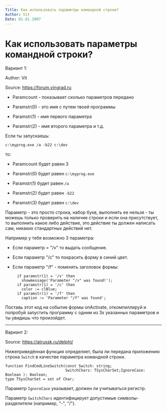 ```yaml
---
Title: Как использовать параметры командной строки?
Author: Vit
Date: 01.01.2007
---
```



Как использовать параметры командной строки?
=============================================

Вариант 1:

Author: Vit

Source: <https://forum.vingrad.ru>

- Paramcount - показывает сколько параметров передано

- Paramstr(0) - это имя с путем твоей программы

- Paramstr(1) - имя первого параметра

- Paramstr(2) - имя второго параметра и т.д.

Если ты запускаешь:

    с:\myprog.exe /a -b22 c:\dev

то:

- Paramcount будет равен 3

- Paramstr(0) будет равен `с:\myprog.exe`

- Paramstr(1) будет равен `/a`

- Paramstr(2) будет равен `-b22`

- Paramstr(3) будет равен `c:\dev`

Параметр - это просто строка, набор букв, выполнить ее нельзя - ты можешь
только проверить на наличие строки и если она присутствует, то выполнить
какое либо действие, это действие ты должен написать сам, никаких
стандартных действий нет.

Например у тебя возможно 3 параметра:

- Если параметр = "/v" то выдать сообщение.
- Если параметр "/c" то покрасить форму в синий цвет.
- Если параметр "/f" - поменять заголовок формы:

        if paramstr(1) = '/v' then
          showmessage('Parameter "/v" was found!');
        if paramstr(1) = '/c' then
          color := clBlue;
        if paramstr(1) = '/f' then
          caption := 'Parameter "/f" was found';

Поставь этот код на событие формы onActivate, откомпиллируй и попробуй
запустить программу с одним из 3х указанных параметров и ты увидишь что
произойдет.

------------------------------------------------------------------------

Вариант 2:

Source: <https://atrussk.ru/delphi/>

Нижеприведённая функция определяет, была ли передана приложению строка `Switch`
в качестве параметра командной строки.

    function FindCmdLineSwitch(const Switch: string;
                               SwitchChars: TSysCharSet;IgnoreCase: Boolean ): Boolean; 
    type TSysCharSet = set of Char;


Параметр `IgnoreCase` указывает, должен ли учитываться регистр.

Параметр `SwitchChars` идентифицирует допустимые символы-разделители (например, "-", "/").

